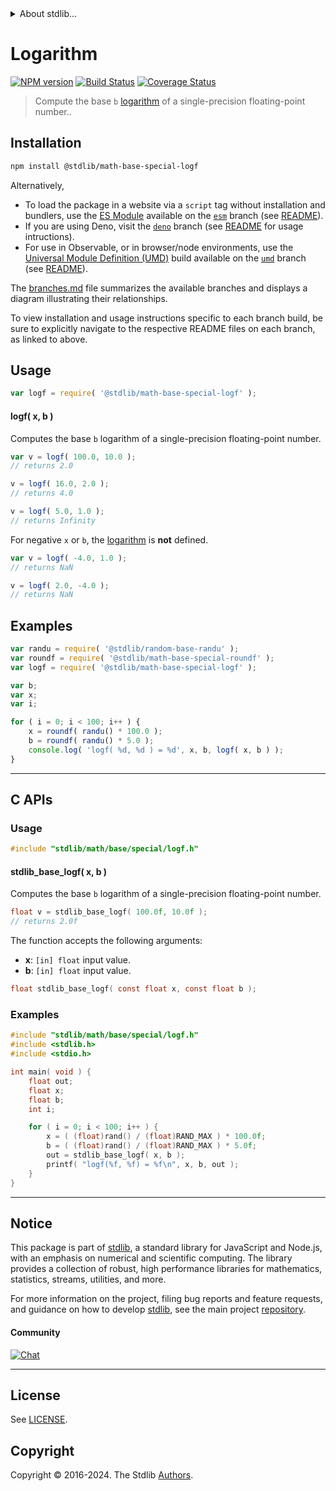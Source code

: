<!--

@license Apache-2.0

Copyright (c) 2024 The Stdlib Authors.

Licensed under the Apache License, Version 2.0 (the "License");
you may not use this file except in compliance with the License.
You may obtain a copy of the License at

   http://www.apache.org/licenses/LICENSE-2.0

Unless required by applicable law or agreed to in writing, software
distributed under the License is distributed on an "AS IS" BASIS,
WITHOUT WARRANTIES OR CONDITIONS OF ANY KIND, either express or implied.
See the License for the specific language governing permissions and
limitations under the License.

-->


<details>
  <summary>
    About stdlib...
  </summary>
  <p>We believe in a future in which the web is a preferred environment for numerical computation. To help realize this future, we've built stdlib. stdlib is a standard library, with an emphasis on numerical and scientific computation, written in JavaScript (and C) for execution in browsers and in Node.js.</p>
  <p>The library is fully decomposable, being architected in such a way that you can swap out and mix and match APIs and functionality to cater to your exact preferences and use cases.</p>
  <p>When you use stdlib, you can be absolutely certain that you are using the most thorough, rigorous, well-written, studied, documented, tested, measured, and high-quality code out there.</p>
  <p>To join us in bringing numerical computing to the web, get started by checking us out on <a href="https://github.com/stdlib-js/stdlib">GitHub</a>, and please consider <a href="https://opencollective.com/stdlib">financially supporting stdlib</a>. We greatly appreciate your continued support!</p>
</details>

# Logarithm

[![NPM version][npm-image]][npm-url] [![Build Status][test-image]][test-url] [![Coverage Status][coverage-image]][coverage-url] <!-- [![dependencies][dependencies-image]][dependencies-url] -->

> Compute the base `b` [logarithm][logarithm] of a single-precision floating-point number..

<section class="installation">

## Installation

```bash
npm install @stdlib/math-base-special-logf
```

Alternatively,

-   To load the package in a website via a `script` tag without installation and bundlers, use the [ES Module][es-module] available on the [`esm`][esm-url] branch (see [README][esm-readme]).
-   If you are using Deno, visit the [`deno`][deno-url] branch (see [README][deno-readme] for usage intructions).
-   For use in Observable, or in browser/node environments, use the [Universal Module Definition (UMD)][umd] build available on the [`umd`][umd-url] branch (see [README][umd-readme]).

The [branches.md][branches-url] file summarizes the available branches and displays a diagram illustrating their relationships.

To view installation and usage instructions specific to each branch build, be sure to explicitly navigate to the respective README files on each branch, as linked to above.

</section>

<section class="usage">

## Usage

```javascript
var logf = require( '@stdlib/math-base-special-logf' );
```

#### logf( x, b )

Computes the base `b` logarithm of a single-precision floating-point number.

```javascript
var v = logf( 100.0, 10.0 );
// returns 2.0

v = logf( 16.0, 2.0 );
// returns 4.0

v = logf( 5.0, 1.0 );
// returns Infinity
```

For negative `x` or `b`, the [logarithm][logarithm] is **not** defined.

```javascript
var v = logf( -4.0, 1.0 );
// returns NaN

v = logf( 2.0, -4.0 );
// returns NaN
```

</section>

<!-- /.usage -->

<section class="examples">

## Examples

<!-- eslint no-undef: "error" -->

```javascript
var randu = require( '@stdlib/random-base-randu' );
var roundf = require( '@stdlib/math-base-special-roundf' );
var logf = require( '@stdlib/math-base-special-logf' );

var b;
var x;
var i;

for ( i = 0; i < 100; i++ ) {
    x = roundf( randu() * 100.0 );
    b = roundf( randu() * 5.0 );
    console.log( 'logf( %d, %d ) = %d', x, b, logf( x, b ) );
}
```

</section>

<!-- /.examples -->

<!-- C interface documentation. -->

* * *

<section class="c">

## C APIs

<!-- Section to include introductory text. Make sure to keep an empty line after the intro `section` element and another before the `/section` close. -->

<section class="intro">

</section>

<!-- /.intro -->

<!-- C usage documentation. -->

<section class="usage">

### Usage

```c
#include "stdlib/math/base/special/logf.h"
```

#### stdlib_base_logf( x, b )

Computes the base `b` logarithm of a single-precision floating-point number.

```c
float v = stdlib_base_logf( 100.0f, 10.0f );
// returns 2.0f
```

The function accepts the following arguments:

-   **x**: `[in] float` input value.
-   **b**: `[in] float` input value.

```c
float stdlib_base_logf( const float x, const float b );
```

</section>

<!-- /.usage -->

<!-- C API usage notes. Make sure to keep an empty line after the `section` element and another before the `/section` close. -->

<section class="notes">

</section>

<!-- /.notes -->

<!-- C API usage examples. -->

<section class="examples">

### Examples

```c
#include "stdlib/math/base/special/logf.h"
#include <stdlib.h>
#include <stdio.h>

int main( void ) {
    float out;
    float x;
    float b;
    int i;

    for ( i = 0; i < 100; i++ ) {
        x = ( (float)rand() / (float)RAND_MAX ) * 100.0f;
        b = ( (float)rand() / (float)RAND_MAX ) * 5.0f;
        out = stdlib_base_logf( x, b );
        printf( "logf(%f, %f) = %f\n", x, b, out );
    }
}
```

</section>

<!-- /.examples -->

</section>

<!-- /.c -->

<!-- Section for related `stdlib` packages. Do not manually edit this section, as it is automatically populated. -->

<section class="related">

</section>

<!-- /.related -->

<!-- Section for all links. Make sure to keep an empty line after the `section` element and another before the `/section` close. -->


<section class="main-repo" >

* * *

## Notice

This package is part of [stdlib][stdlib], a standard library for JavaScript and Node.js, with an emphasis on numerical and scientific computing. The library provides a collection of robust, high performance libraries for mathematics, statistics, streams, utilities, and more.

For more information on the project, filing bug reports and feature requests, and guidance on how to develop [stdlib][stdlib], see the main project [repository][stdlib].

#### Community

[![Chat][chat-image]][chat-url]

---

## License

See [LICENSE][stdlib-license].


## Copyright

Copyright &copy; 2016-2024. The Stdlib [Authors][stdlib-authors].

</section>

<!-- /.stdlib -->

<!-- Section for all links. Make sure to keep an empty line after the `section` element and another before the `/section` close. -->

<section class="links">

[npm-image]: http://img.shields.io/npm/v/@stdlib/math-base-special-logf.svg
[npm-url]: https://npmjs.org/package/@stdlib/math-base-special-logf

[test-image]: https://github.com/stdlib-js/math-base-special-logf/actions/workflows/test.yml/badge.svg?branch=main
[test-url]: https://github.com/stdlib-js/math-base-special-logf/actions/workflows/test.yml?query=branch:main

[coverage-image]: https://img.shields.io/codecov/c/github/stdlib-js/math-base-special-logf/main.svg
[coverage-url]: https://codecov.io/github/stdlib-js/math-base-special-logf?branch=main

<!--

[dependencies-image]: https://img.shields.io/david/stdlib-js/math-base-special-logf.svg
[dependencies-url]: https://david-dm.org/stdlib-js/math-base-special-logf/main

-->

[chat-image]: https://img.shields.io/gitter/room/stdlib-js/stdlib.svg
[chat-url]: https://app.gitter.im/#/room/#stdlib-js_stdlib:gitter.im

[stdlib]: https://github.com/stdlib-js/stdlib

[stdlib-authors]: https://github.com/stdlib-js/stdlib/graphs/contributors

[umd]: https://github.com/umdjs/umd
[es-module]: https://developer.mozilla.org/en-US/docs/Web/JavaScript/Guide/Modules

[deno-url]: https://github.com/stdlib-js/math-base-special-logf/tree/deno
[deno-readme]: https://github.com/stdlib-js/math-base-special-logf/blob/deno/README.md
[umd-url]: https://github.com/stdlib-js/math-base-special-logf/tree/umd
[umd-readme]: https://github.com/stdlib-js/math-base-special-logf/blob/umd/README.md
[esm-url]: https://github.com/stdlib-js/math-base-special-logf/tree/esm
[esm-readme]: https://github.com/stdlib-js/math-base-special-logf/blob/esm/README.md
[branches-url]: https://github.com/stdlib-js/math-base-special-logf/blob/main/branches.md

[stdlib-license]: https://raw.githubusercontent.com/stdlib-js/math-base-special-logf/main/LICENSE

[logarithm]: https://en.wikipedia.org/wiki/Logarithm

<!-- <related-links> -->

<!-- </related-links> -->

</section>

<!-- /.links -->
